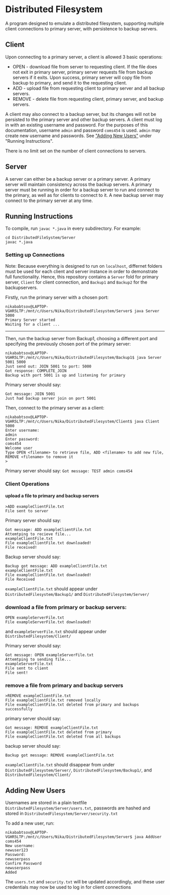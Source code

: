 # Distributed Filesystem
A program designed to emulate a distributed filesystem, supporting multiple client connections to primary server, with persistence to backup servers. 

## Client
Upon connecting to a primary server, a client is allowed 3 basic operations:
* OPEN - download file from server to requesting client. If the file does not exit in primary server, primary server requests file from backup servers if it exits. Upon success, primary server will copy file from backup to primary, and send it to the requesting client. 
* ADD - upload file from requesting client to primary server and all backup servers. 
* REMOVE - delete file from requesting client, primary server, and backup servers.

A client may also connect to a backup server, but its changes will not be persisted to the primary server and other backup servers.
A client must log in with an existing username and password. For the purposes of this documentation, username `admin` and password `coms454` is used. `admin` may create new username and passwords. See ["Adding New Users"](https://github.com/nbabtsov/DistributedFilesystem/blob/main/README.md#adding-new-users) under "Running Instructions". 

There is no limit set on the number of client connections to servers.

## Server
A server can either be a backup server or a primary server. A primary server will maintain consistency across the backup servers. 
A primary server must be running in order for a backup server to run and connect to the primary, as well as for clients to connect to it. 
A new backup server may connect to the primary server at any time. 

## Running Instructions


To compile, run `javac *.java` in every subdirectory. For example:
```
cd DistributedFileSystem/Server
javac *.java
```

### Setting up Connections
Note: Because everything is designed to run on `localhost`, differnet folders must be used for each client and server instance in order to demonstrate full functionality. Hence, this repository contains a `Server` fold for primary server, `Client` for client connection, and `Backup1` and `Backup2` for the backupservers. 

Firstly, run the primary server with a chosen port:
```
nikababtsov@LAPTOP-VGHR5LTP:/mnt/c/Users/Nika/DistributedFilesystem/Server$ java Server 5000
Primary Server started
Waiting for a client ...
```
---


Then, run the backup server from Backup1, choosing a different port and specifying the previously chosen port of the primary server:


```
nikababtsov@LAPTOP-VGHR5LTP:/mnt/c/Users/Nika/DistributedFilesystem/Backup1$ java Server 5001 5000
Just send out: JOIN 5001 to port: 5000
Got response: COMPLETE_JOIN
Backup with port 5001 is up and listening for primary
```
Primary server should say:

```
Got message: JOIN 5001
Just had backup server join on port 5001
```

Then, connect to the primary server as a client: 
```
nikababtsov@LAPTOP-VGHR5LTP:/mnt/c/Users/Nika/DistributedFilesystem/Client$ java Client 5000
Enter username: 
admin
Enter password: 
coms454
Welcome user
Type OPEN <filename> to retrieve file, ADD <filename> to add new file, REMOVE <filename> to remove it
>
```

Primary server should say: 
`Got message: TEST admin coms454`

### Client Operations 
#### upload a file to primary and backup servers 
```
>ADD exampleClientFile.txt
File sent to server
```
Primary server should say: 
```
Got message: ADD exampleClientFile.txt
Attemtping to recieve file...
exampleClientFile.txt
File exampleClientFile.txt downloaded!
File received!
```

Backup server should say: 
```
Backup got message: ADD exampleClientFile.txt
exampleClientFile.txt
File exampleClientFile.txt downloaded!
File Received
```

`exampleClientFile.txt` should appear under `DistributedFilesystem/Backup1/` and `DistributedFilesystem/Server/`

### download a file from primary or backup servers: 
```
OPEN exampleServerFile.txt
File exampleServerFile.txt downloaded!
```
and `exampleServerFile.txt` should appear under  `DistributedFilesystem/Client/`

Primary server should say:
```
Got message: OPEN exampleServerFile.txt
Attemtping to sending file...
exampleServerFile.txt
File sent to client
File sent!
```

### remove a file from primary and backup servers 
```
>REMOVE exampleClientFile.txt
File exampleClientFile.txt removed locally
File exampleClientFile.txt deleted from primary and backups successfully
```

primary server should say: 
```
Got message: REMOVE exampleClientFile.txt
File exampleClientFile.txt deleted from primary
File exampleClientFile.txt deleted from all backups
```
backup server should say: 
```
Backup got message: REMOVE exampleClientFile.txt
```
`exampleClientFile.txt` should disappear from under `DistributedFilesystem/Server/`, `DistributedFilesystem/Backup1/`, and  `DistributedFilesystem/Client/`

## Adding New Users 
Usernames are stored in a plain textfile `DistributedFilesystem/Server/users.txt`, passwords are hashed and stored in `DistributedFilesystem/Server/security.txt`

To add a new user, run: 
```
nikababtsov@LAPTOP-VGHR5LTP:/mnt/c/Users/Nika/DistributedFilesystem/Server$ java AddUser coms454
New username:
newuser123 
Password:
newuserpass
Confirm Password
newuserpass
Added
```
The `users.txt` and `security.txt` will be updated accordingly, and these user credentials may now be used to log in for client connections
